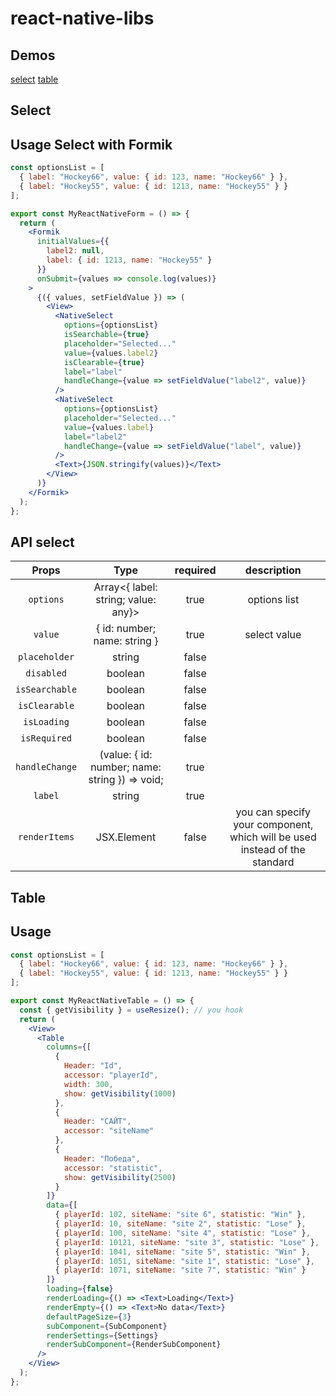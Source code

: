 # react-native-libs

## Demos

[select](https://codesandbox.io/s/react-native-select-mw6uw)
[table](https://codesandbox.io/s/mobile-table-kd3ub)

## Select

## Usage Select with Formik

```jsx
const optionsList = [
  { label: "Hockey66", value: { id: 123, name: "Hockey66" } },
  { label: "Hockey55", value: { id: 1213, name: "Hockey55" } }
];

export const MyReactNativeForm = () => {
  return (
    <Formik
      initialValues={{
        label2: null,
        label: { id: 1213, name: "Hockey55" }
      }}
      onSubmit={values => console.log(values)}
    >
      {({ values, setFieldValue }) => (
        <View>
          <NativeSelect
            options={optionsList}
            isSearchable={true}
            placeholder="Selected..."
            value={values.label2}
            isClearable={true}
            label="label"
            handleChange={value => setFieldValue("label2", value)}
          />
          <NativeSelect
            options={optionsList}
            placeholder="Selected..."
            value={values.label}
            label="label2"
            handleChange={value => setFieldValue("label", value)}
          />
          <Text>{JSON.stringify(values)}</Text>
        </View>
      )}
    </Formik>
  );
};
```

## API select

|     Props      |                      Type                      | required |                                description                                 |
| :------------: | :--------------------------------------------: | :------: | :------------------------------------------------------------------------: |
|   `options`    |      Array<{ label: string; value: any}>       |   true   |                                options list                                |
|    `value`     |          { id: number; name: string }          |   true   |                                select value                                |
| `placeholder`  |                     string                     |  false   |                                                                            |
|   `disabled`   |                    boolean                     |  false   |                                                                            |
| `isSearchable` |                    boolean                     |  false   |                                                                            |
| `isClearable`  |                    boolean                     |  false   |                                                                            |
|  `isLoading`   |                    boolean                     |  false   |                                                                            |
|  `isRequired`  |                    boolean                     |  false   |                                                                            |
| `handleChange` | (value: { id: number; name: string }) => void; |   true   |                                                                            |
|    `label`     |                     string                     |   true   |                                                                            |
| `renderItems`  |                  JSX.Element                   |  false   | you can specify your component, which will be used instead of the standard |

## Table

## Usage

```jsx
const optionsList = [
  { label: "Hockey66", value: { id: 123, name: "Hockey66" } },
  { label: "Hockey55", value: { id: 1213, name: "Hockey55" } }
];

export const MyReactNativeTable = () => {
  const { getVisibility } = useResize(); // you hook
  return (
    <View>
      <Table
        columns={[
          {
            Header: "Id",
            accessor: "playerId",
            width: 300,
            show: getVisibility(1000)
          },
          {
            Header: "САЙТ",
            accessor: "siteName"
          },
          {
            Header: "Победа",
            accessor: "statistic",
            show: getVisibility(2500)
          }
        ]}
        data={[
          { playerId: 102, siteName: "site 6", statistic: "Win" },
          { playerId: 10, siteName: "site 2", statistic: "Lose" },
          { playerId: 100, siteName: "site 4", statistic: "Lose" },
          { playerId: 10121, siteName: "site 3", statistic: "Lose" },
          { playerId: 1041, siteName: "site 5", statistic: "Win" },
          { playerId: 1051, siteName: "site 1", statistic: "Lose" },
          { playerId: 1071, siteName: "site 7", statistic: "Win" }
        ]}
        loading={false}
        renderLoading={() => <Text>Loading</Text>}
        renderEmpty={() => <Text>No data</Text>}
        defaultPageSize={3}
        subComponent={SubComponent}
        renderSettings={Settings}
        renderSubComponent={RenderSubComponent}
      />
    </View>
  );
};
```
